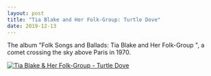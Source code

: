 ```yaml
---
layout: post
title: "Tia Blake and Her Folk-Group: Turtle Dove"
date: 2019-12-13
---
```


The album "Folk Songs and Ballads: Tia Blake and Her Folk-Group ", a comet crossing the sky above Paris in 1970.

[![Tia Blake & Her Folk-Group - Turtle Dove](http://img.youtube.com/vi/anp1So_blls/0.jpg)](http://www.youtube.com/watch?v=anp1So_blls "Tia Blake & Her Folk-Group - Turtle Dove")
